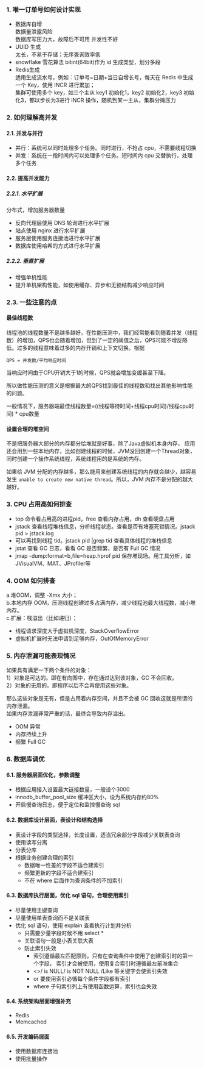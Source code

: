 
### 1. 唯一订单号如何设计实现

- 数据库自增  
    数据量泄露风险  
    数据库写压力大，故障后不可用
    并发性不好
- UUID 生成  
    太长，不易于存储；无序查询效率低
- snowflake 雪花算法
    bitint(64bit)作为 id 生成类型，划分多段
- Redis生成  
    适用生成流水号，例如：订单号=日期+当日自增长号，每天在 Redis 中生成一个 Key，使用 INCR 进行累加；  
    集群可使用多个 key，如三个主从 key1 初始化1，key2 初始化2，key3 初始化3，都以步长为3进行 INCR 操作，随机到某一主从，集群分摊压力

### 2. 如何理解高并发

#### 2.1. 并发与并行

- 并行：系统可以同时处理多个任务。同时进行，不抢占 cpu，不需要线程切换
- 并发：系统在一段时间内可以处理多个任务。短时间内 cpu 交替执行，处理多个任务

#### 2.2. 提高并发能力

##### 2.2.1. 水平扩展

分布式，增加服务器数量  
- 反向代理层使用 DNS 轮询进行水平扩展
- 站点使用 nginx 进行水平扩展
- 服务层使用服务连接池进行水平扩展
- 数据库使用哈希的方式进行水平扩展

##### 2.2.2. 垂直扩展
- 增强单机性能
- 提升单机架构性能，如使用缓存、异步和无锁结构减少响应时间

### 2.3. 一些注意的点

#### 最佳线程数

线程池的线程数量不是越多越好，在性能压测中，我们经常能看到随着并发（线程数）的增加，QPS也会随着增加，但到了一定的阈值之后，QPS可能不增反降低。过多的线程意味着过多的内存开销和上下文切换。根据
```
QPS = 并发数/平均响应时间
```
当响应时间由于CPU开销大于1的时候，QPS就会增加变缓甚至下降。

所以做性能压测的意义是根据最大的QPS找到最佳的线程数和找出其他影响性能的问题。

一般情况下，服务器端最佳线程数量=((线程等待时间+线程cpu时间)/线程cpu时间) * cpu数量

#### 设置合理的堆空间

不是把服务器大部分的内存都分给堆就是好事，除了Java虚拟机本身内存， 应用还会用到一些本地内存，比如创建线程的时候，JVM没回创建一个Thread对象，同时创建一个操作系统线程，系统线程用的是系统的内存。

如果给 JVM 分配的内存越多，那么能用来创建系统线程的内存就会越少，越容易发生 `unable to create new native thread`。所以，JVM 内存不是分配的越大越好。

### 3. CPU 占用高如何排查

- top 命令看占用高的进程pid，free 查看内存占用，dh 查看硬盘占用
- jstack 查看线程堆栈信息，分析线程状态。查看是否有堵塞死锁情况。jstack pid > jstack.log
- 可以再找到线程 tid。jstack pid |grep tid 查看具体线程的堆栈信息
- jstat 查看 GC 日志，看看 GC 是否频繁，是否有 Full GC 情况
- jmap -dump:format=b,file=heap.hprof pid 保存堆现场。用工具分析，如 JVisualVM、MAT、JProfiler等

### 4. OOM 如何排查

a.堆OOM，调整 -Xmx 大小；  
b.本地内存 OOM，压测线程创建过多占满内存，减少线程池最大线程数，减小堆内存。  
c.扩展：栈溢出（比如递归）；  
- 线程请求深度大于虚拟机深度，StackOverflowError
- 虚拟机扩展时无法申请到足够内存，OutOfMemoryError

### 5. 内存泄漏可能表现情况

如果具有满足一下两个条件的对象：  
1）对象是可达的。即在有向图中，存在通过达到该对象，GC 不会回收。  
2）对象的无用的。即程序以后不会再使用这些对象。  

那么这些对象是无有，但是占用着内存空间，并且不会被 GC 回收这就是所谓的内存泄漏。  
如果内存泄漏非常严重的话，最终会导致内存溢出。
- OOM 异常
- 内存持续上升
- 频繁 Full GC

### 6. 数据库调优

#### 6.1. 服务器层面优化，参数调整

- 根据应用接入设置最大链接数量，一般设个3000
- innodb_buffer_pool_size 缓冲区大小，设为系统内存约80%
- 开启慢查询日志，便于定位和监控慢查询 sql

#### 6.2. 数据库设计层面，表设计和结构选择

- 表设计字段的类型选择，长度设置，适当冗余部分字段减少关联表查询
- 使用读写分离
- 分表分库
- 根据业务创建合理的索引
    - 数据唯一性差的字段不适合建索引
    - 频繁更新的字段不适合建索引
    - 不在 where 后面作为查询条件的不加索引

#### 6.3. 数据库执行层面，优化 sql 语句，合理使用索引

- 尽量使用主键查询
- 尽量使用单表查询而不是关联表
- 优化 sql 语句，使用 explain 查看执行计划并分析
    - 只需要少量字段时候不用 select *
    - 关联语句一般是小表关联大表
    - 防止索引失效
        - 索引遵循最左匹配原则，只有在查询条件中使用了创建索引时的第一个字段，
        索引才会被使用，使用复合索引时遵循最左前准集合
        - <>/ is NULL/ is NOT NULL /Like 等关键字会使索引失效
        - or 要使用索引必循每个条件字段都有索引
        - where 子句索引列上有使用函数运算，索引也会失效

#### 6.4. 系统架构层面增强补充

- Redis
- Memcached

#### 6.5. 开发编码层面

- 使用数据库连接池
- 使用批量操作